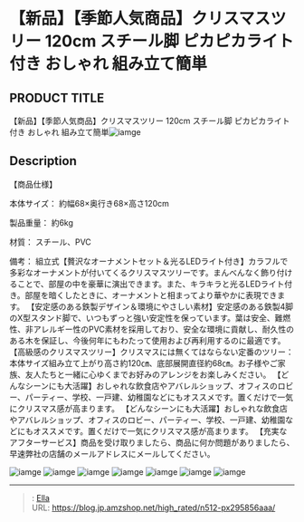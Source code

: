 # 【新品】【季節人気商品】クリスマスツリー 120cm スチール脚 ピカピカライト付き おしゃれ 組み立て簡単


## PRODUCT TITLE 

【新品】【季節人気商品】クリスマスツリー 120cm スチール脚 ピカピカライト付き おしゃれ 組み立て簡単![iamge](https://b2bfiles1.gigab2b.cn/image/wkseller/301/20221005_84b1cb9b227f23fbd03217c9d6997092.jpg)

## Description

【商品仕様】

本体サイズ：
約幅68×奥行き68×高さ120cm

製品重量：
約6kg

材質：
スチール、PVC

備考：
組立式【贅沢なオーナメントセット＆光るLEDライト付き】カラフルで多彩なオーナメントが付いてくるクリスマスツリーです。まんべんなく飾り付けることで、部屋の中を豪華に演出できます。また、キラキラと光るLEDライト付き。部屋を暗くしたときに、オーナメントと相まってより華やかに表現できます。
【安定感のある鉄製デザイン＆環境にやさしい素材】安定感のある鉄製4脚のX型スタンド脚で、いつもずっと強い安定性を保っています。葉は安全、難燃性、非アレルギー性のPVC素材を採用しており、安全な環境に貢献し、耐久性のある木を保証し、今後何年にもわたって使用および再利用するのに最適です。
【高級感のクリスマスツリー】クリスマスには無くてはならない定番のツリー：本体サイズ組み立て上がり高さ約120㎝、底部展開直径約68㎝。お子様やご家族、友人たちと一緒に心ゆくまでお好みのアレンジをお楽しみください。
【どんなシーンにも大活躍】おしゃれな飲食店やアバレルショップ、オフィスのロビー、パーティー、学校、一戸建、幼稚園などにもオススメです。置くだけで一気にクリスマス感が高まります。
【どんなシーンにも大活躍】おしゃれな飲食店やアバレルショップ、オフィスのロビー、パーティー、学校、一戸建、幼稚園などにもオススメです。置くだけで一気にクリスマス感が高まります。
【充実なアフターサービス】商品を受け取りましたら、商品に何か問題がありましたら、早速弊社の店舗のメールアドレスにメールしてください。




![iamge](https://b2bfiles1.gigab2b.cn/image/wkseller/301/20221027_57e40d5e23b72d3acce0bd71c9596255.jpg)
![iamge](https://b2bfiles1.gigab2b.cn/image/wkseller/301/20221027_3e2e27b0a6aaa2b4fabf60e5b3654830.jpg)
![iamge](https://b2bfiles1.gigab2b.cn/image/wkseller/301/20221027_ab7b81fac99e6bad12b1625a1c242e23.jpg)
![iamge](https://b2bfiles1.gigab2b.cn/image/wkseller/301/20221027_9a5a128435a598d9e35c8adef7440c0f.jpg)
![iamge](https://b2bfiles1.gigab2b.cn/image/wkseller/301/20221027_63110f76ec295f6dd831c7a2e41941f9.jpg)
![iamge](https://b2bfiles1.gigab2b.cn/image/wkseller/301/20221027_68cc75a8e47362bf72c36201b1b3c6fa.jpg)
![iamge](https://b2bfiles1.gigab2b.cn/image/wkseller/301/20221027_5c7aa7bcc7e8bfe15a2ec6b852b86e42.jpg)


---

> : [Ella](https://blog.jp.amzshop.net/)  
> URL: https://blog.jp.amzshop.net/high_rated/n512-px295856aaa/  

